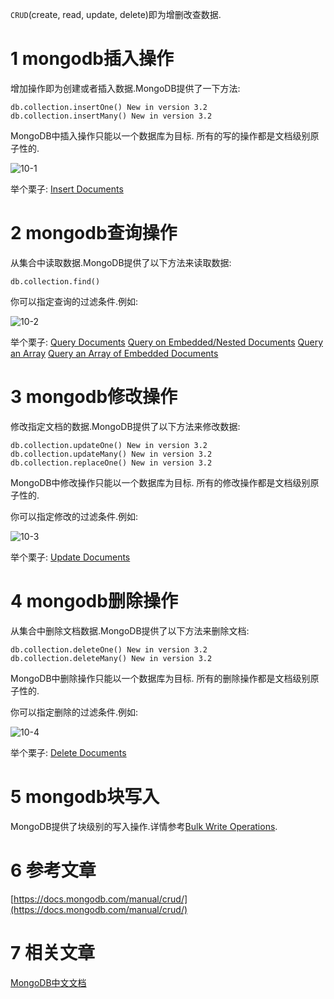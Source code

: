 `CRUD`(create, read, update, delete)即为增删改查数据.

1 mongodb插入操作
===

增加操作即为创建或者插入数据.MongoDB提供了一下方法:

```
db.collection.insertOne() New in version 3.2
db.collection.insertMany() New in version 3.2
```

MongoDB中插入操作只能以一个数据库为目标. 所有的写的操作都是文档级别原子性的.

![10-1](http://localhost/img/mongodb/basic/10-1.svg)

举个栗子:
[Insert Documents](https://docs.mongodb.com/manual/tutorial/insert-documents/)

2 mongodb查询操作
===

从集合中读取数据.MongoDB提供了以下方法来读取数据:

```
db.collection.find()
```

你可以指定查询的过滤条件.例如:

![10-2](http://localhost/img/mongodb/basic/10-2.svg)

举个栗子:
[Query Documents](https://docs.mongodb.com/manual/tutorial/query-documents/)
[Query on Embedded/Nested Documents](https://docs.mongodb.com/manual/tutorial/query-embedded-documents/)
[Query an Array](https://docs.mongodb.com/manual/tutorial/query-arrays/)
[Query an Array of Embedded Documents](https://docs.mongodb.com/manual/tutorial/query-array-of-documents/)

3 mongodb修改操作
===

修改指定文档的数据.MongoDB提供了以下方法来修改数据:

```
db.collection.updateOne() New in version 3.2
db.collection.updateMany() New in version 3.2
db.collection.replaceOne() New in version 3.2
```

MongoDB中修改操作只能以一个数据库为目标. 所有的修改操作都是文档级别原子性的.

你可以指定修改的过滤条件.例如:

![10-3](http://localhost/img/mongodb/basic/10-3.svg)

举个栗子:
[Update Documents](https://docs.mongodb.com/manual/tutorial/update-documents/)

4 mongodb删除操作
===

从集合中删除文档数据.MongoDB提供了以下方法来删除文档:

```
db.collection.deleteOne() New in version 3.2
db.collection.deleteMany() New in version 3.2
```

MongoDB中删除操作只能以一个数据库为目标. 所有的删除操作都是文档级别原子性的.

你可以指定删除的过滤条件.例如:

![10-4](http://localhost/img/mongodb/basic/10-4.svg)

举个栗子:
[Delete Documents](https://docs.mongodb.com/manual/tutorial/remove-documents/)

5 mongodb块写入
===

MongoDB提供了块级别的写入操作.详情参考[Bulk Write Operations](https://docs.mongodb.com/manual/core/bulk-write-operations/).

6 参考文章
===

[https://docs.mongodb.com/manual/crud/](https://docs.mongodb.com/manual/crud/)

7 相关文章
===

[MongoDB中文文档](http://localhost/article/mongodb/index.html)